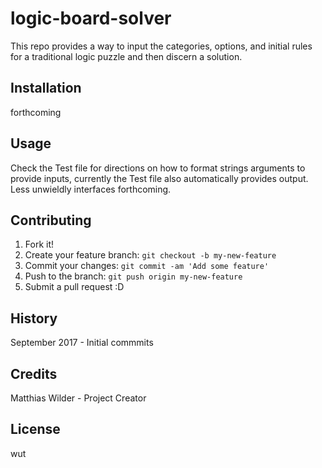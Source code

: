 # logic-board-solver
This repo provides a way to input the categories, options, and initial rules for a traditional logic puzzle and then discern a solution. 
## Installation
forthcoming
## Usage
Check the Test file for directions on how to format strings arguments to provide inputs, currently the Test file also automatically provides output. Less unwieldly interfaces forthcoming.
## Contributing
1. Fork it!
2. Create your feature branch: `git checkout -b my-new-feature`
3. Commit your changes: `git commit -am 'Add some feature'`
4. Push to the branch: `git push origin my-new-feature`
5. Submit a pull request :D
## History
September 2017 - Initial commmits
## Credits
Matthias Wilder - Project Creator
## License
wut